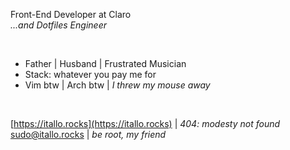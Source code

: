 Front-End Developer at Claro <br>
*...and Dotfiles Engineer*

<br>

- Father | Husband | Frustrated Musician
- Stack: whatever you pay me for
- Vim btw | Arch btw | *I threw my mouse away*

<br>

[https://itallo.rocks](https://itallo.rocks) | *404: modesty not found* <br>
[sudo@itallo.rocks](mailto:sudo@itallo.rocks) | *be root, my friend*
